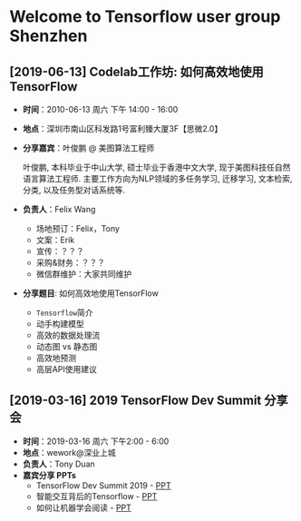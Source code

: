 # Welcome to Tensorflow user group Shenzhen

## [**2019-06-13**] Codelab工作坊: 如何高效地使用TensorFlow

- **时间**：2010-06-13 周六 下午 14:00 - 16:00
- **地点**：深圳市南山区科发路1号富利臻大厦3F【思微2.0】
- **分享嘉宾**：叶俊鹏 @ 美图算法工程师

    叶俊鹏, 本科毕业于中山大学, 硕士毕业于香港中文大学, 现于美图科技任自然语言算法工程师. 主要工作方向为NLP领域的多任务学习, 迁移学习, 文本检索, 分类, 以及任务型对话系统等.

- **负责人**：Felix Wang
    - 场地预订：Felix，Tony
    - 文案：Erik
    - 宣传：？？？
    - 采购&财务：？？？
    - 微信群维护：大家共同维护
- **分享题目**: 如何高效地使用TensorFlow
    - `Tensorflow`简介
    - 动手构建模型
    - 高效的数据处理流
    - 动态图 vs 静态图
    - 高效地预测
    - 高层API使用建议



## [**2019-03-16**] 2019 TensorFlow Dev Summit 分享会

- **时间**：2019-03-16 周六 下午2:00 - 6:00
- **地点**：wework@深业上城
- **负责人**：Tony Duan
- **嘉宾分享 PPTs**
    - TensorFlow Dev Summit 2019 - [PPT](https://tduan.netlify.com/ppt/2019tfds_intro#1)
    - 智能交互背后的Tensorflow - [PPT](https://github.com/tfug-shenzhen/tfug_sz_docs/blob/master/201903/slides/%E6%99%BA%E8%83%BD%E4%BA%A4%E4%BA%92%E8%83%8C%E5%90%8E%E7%9A%84Tensorflow.pdf)
    - 如何让机器学会阅读 - [PPT](https://github.com/tfug-shenzhen/tfug_sz_docs/blob/master/201903/slides/teach_machine_comprehension.pdf)
